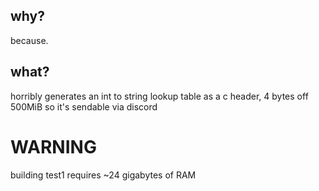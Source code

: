 ## why?
because.
## what?
horribly generates an int to string lookup table as a c header, 4 bytes off 500MiB so it's sendable via discord
# WARNING
building test1 requires ~24 gigabytes of RAM

